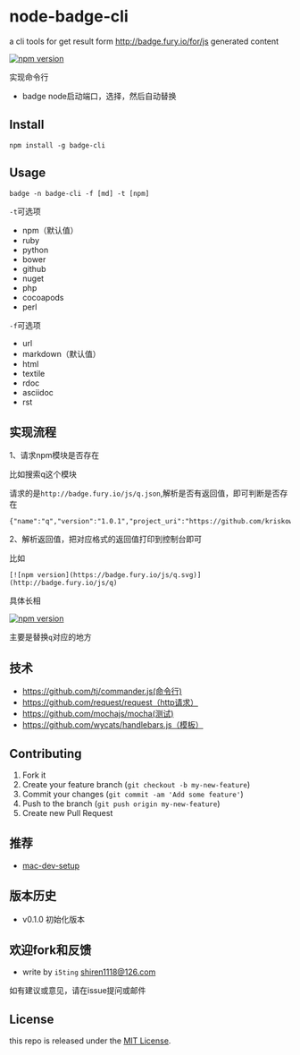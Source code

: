 node-badge-cli
==============

a cli tools for get result form http://badge.fury.io/for/js generated content

[![npm version](https://badge.fury.io/js/badge-cli.svg)](http://badge.fury.io/js/badge-cli)


实现命令行

- badge node启动端口，选择，然后自动替换

## Install 

```
npm install -g badge-cli
```

## Usage 

```
badge -n badge-cli -f [md] -t [npm] 
```


`-t`可选项

- npm（默认值）
- ruby    
- python    
- bower    
- github    
- nuget    
- php    
- cocoapods    
- perl  


`-f`可选项

- url
- markdown（默认值）
- html
- textile
- rdoc
- asciidoc
- rst
 
## 实现流程


1、请求npm模块是否存在

比如搜索q这个模块

请求的是`http://badge.fury.io/js/q.json`,解析是否有返回值，即可判断是否存在

```
{"name":"q","version":"1.0.1","project_uri":"https://github.com/kriskowal","homepage_uri":"https://github.com/kriskowal/q","source_code_uri":"git://github.com/kriskowal/q.git"}
```

2、解析返回值，把对应格式的返回值打印到控制台即可

比如

```
[![npm version](https://badge.fury.io/js/q.svg)](http://badge.fury.io/js/q)
```

具体长相

[![npm version](https://badge.fury.io/js/q.svg)](http://badge.fury.io/js/q)

主要是替换`q`对应的地方

## 技术

- https://github.com/tj/commander.js(命令行)
- https://github.com/request/request（http请求）
- https://github.com/mochajs/mocha(测试)
- https://github.com/wycats/handlebars.js（模板）


## Contributing

1. Fork it
2. Create your feature branch (`git checkout -b my-new-feature`)
3. Commit your changes (`git commit -am 'Add some feature'`)
4. Push to the branch (`git push origin my-new-feature`)
5. Create new Pull Request

## 推荐

- [mac-dev-setup](http://aaaaaashu.gitbooks.io/mac-dev-setup/content/index.html)

## 版本历史

- v0.1.0 初始化版本

## 欢迎fork和反馈

- write by `i5ting` shiren1118@126.com

如有建议或意见，请在issue提问或邮件

## License

this repo is released under the [MIT
License](http://www.opensource.org/licenses/MIT).
